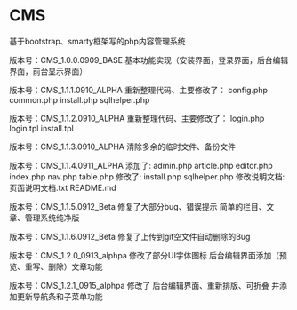 # CMS
基于bootstrap、smarty框架写的php内容管理系统


版本号：CMS_1.0.0.0909_BASE
基本功能实现（安装界面，登录界面，后台编辑界面，前台显示界面）

版本号：CMS_1.1.1.0910_ALPHA
重新整理代码、主要修改了：
config.php
common.php
install.php
sqlhelper.php

版本号：CMS_1.1.2.0910_ALPHA
重新整理代码、主要修改了：
login.php
login.tpl
install.tpl

版本号：CMS_1.1.3.0910_ALPHA
清除多余的临时文件、备份文件

版本号：CMS_1.1.4.0911_ALPHA
添加了:
admin.php
article.php
editor.php
index.php
nav.php
table.php
修改了:
install.php
sqlhelper.php
修改说明文档:
页面说明文档.txt
README.md

版本号：CMS_1.1.5.0912_Beta
修复了大部分bug、错误提示
简单的栏目、文章、管理系统纯净版

版本号：CMS_1.1.6.0912_Beta
修复了上传到git空文件自动删除的Bug



版本号：CMS_1.2.0_0913_alphpa
修改了部分UI字体图标
后台编辑界面添加（预览、重写、删除）文章功能



版本号：CMS_1.2.1_0915_alphpa
修改了
后台编辑界面、重新排版、可折叠
并添加更新导航条和子菜单功能

